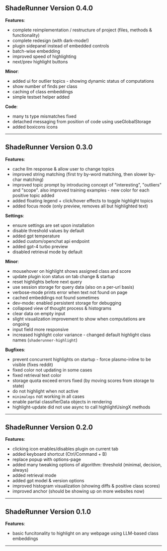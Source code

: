 



## ShadeRunner Version 0.4.0

**Features**:
- complete reimplementation / restructure of project (files, methods & functionality)
- complete redesign (with dark-mode!)
- plugin sidepanel instead of embedded controls
- batch-wise embedding
- improved speed of highlighting
- next/prev highlight buttons

**Minor**:
- added ui for outlier topics
- showing dynamic status of computations
- show number of finds per class
- caching of class embeddings
- simple testset helper added

**Code**:
- many ts type mismatches fixed
- detached messaging from position of code using useGlobalStorage
- added boxicons icons


-------


## ShadeRunner Version 0.3.0

**Features**:
- cache llm response & allow user to change topics
- improved string matching (first try by-word matching, then slower by-char matching)
- improved topic prompt by introducing concept of "interesting", "outliers" and "scope". also improved training examples
- new color for each positive topic added
- added floating legend + click/hover effects to toggle highlight topics
- added focus mode (only preview, removes all but highlighted text)

**Settings**:
- ensure settings are set upon installation
- disable threshold values by default
- added gpt temperature
- added custom/openchat api endpoint
- added gpt-4 turbo preview
- disabled retrieval mode by default

**Minor**:
- mousehover on highlight shows assigned class and score
- update plugin icon status on tab change & startup
- reset highlights before next query
- use session storage for query data (also on a per-url basis)
- verbose-mode prints error when text not found on page
- cached embeddings not found sometimes
- dev-mode: enabled persistent storage for debugging
- collapsed view of thought process & histograms
- clear data on empty input
- slight visualization improvement to show when computations are ongoing
- input field more responsive
- increased highlight color variance
- changed default highlight class names (`shaderunner-highlight`)

**Bugfixes**:
- prevent concurrent highlights on startup
- force plasmo-inline to be visible (fixes reddit)
- fixed color not updating in some cases
- fixed retrieval text color
- storage quota exceed errors fixed (by moving scores from storage to state)
- do not highlight when not active
- `minimaleps` not working in all cases
- enable partial classifierData objects in rendering
- highlight-update did not use async to call highlightUsingX methods

-------


## ShadeRunner Version 0.2.0

**Features**:
- clicking icon enables/disables plugin on current tab
- added keyboard shortcut (Ctrl/Command + B)
- replace popup with options-page
- added many tweaking options of algorithm: threshold (minimal, decision, always)
- added retrieval mode
- added gpt model & version options
- improved histogram visualization (showing diffs & positive class scores)
- improved anchor (should be showing up on more websites now)

-------

## ShadeRunner Version 0.1.0

**Features**:
- basic funcitonality to highlight on any webpage using LLM-based class embeddings

-------